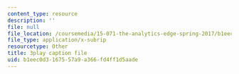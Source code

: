 ```yaml
---
content_type: resource
description: ''
file: null
file_location: /coursemedia/15-071-the-analytics-edge-spring-2017/b1eec0d3167557a9a366fd4ff1d5aade_JAmiDL8pBhg.vtt
file_type: application/x-subrip
resourcetype: Other
title: 3play caption file
uid: b1eec0d3-1675-57a9-a366-fd4ff1d5aade
---
```

